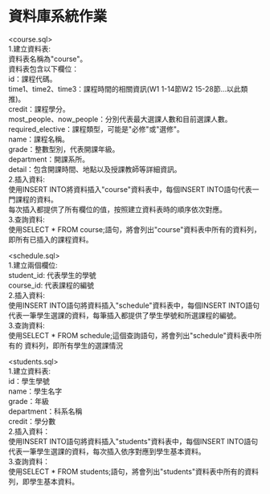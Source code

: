 # 資料庫系統作業

<course.sql>  
1.建立資料表:  
資料表名稱為"course"。  
資料表包含以下欄位：  
	id：課程代碼。  
	time1、time2、time3：課程時間的相關資訊(W1 1-14節W2 15-28節…以此類推)。  
	credit：課程學分。  
	most_people、now_people：分別代表最大選課人數和目前選課人數。  
	required_elective：課程類型，可能是"必修"或"選修"。  
	name：課程名稱。  
	grade：整數型別，代表開課年級。  
	department：開課系所。  
	detail：包含開課時間、地點以及授課教師等詳細資訊。  
2.插入資料:  
	使用INSERT INTO將資料插入"course"資料表中，每個INSERT INTO語句代表一門課程的資料。  
每次插入都提供了所有欄位的值，按照建立資料表時的順序依次對應。  
3.查詢資料:  
	使用SELECT * FROM course;語句，將會列出"course"資料表中所有的資料列，即所有已插入的課程資料。  

<schedule.sql>  
1.建立兩個欄位:  
	student_id: 代表學生的學號  
	course_id: 代表課程的編號  
2.插入資料:  
	使用INSERT INTO語句將資料插入"schedule"資料表中，每個INSERT INTO語句代表一筆學生選課的資料，每筆插入都提供了學生學號和所選課程的編號。  
3.查詢資料:  
	使用SELECT * FROM schedule;這個查詢語句，將會列出"schedule"資料表中所有的  資料列，即所有學生的選課情況  

<students.sql>  
1.建立資料表:  
	id：學生學號  
	name：學生名字  
	grade：年級  
	department：科系名稱  
	credit：學分數  
2.插入資料：  
	使用INSERT INTO語句將資料插入"students"資料表中，每個INSERT INTO語句代表一筆學生選課的資料，每次插入依序對應到學生基本資料。  
3.查詢資料：  
	使用SELECT * FROM students;語句，將會列出"students"資料表中所有的資料列，即學生基本資料。  
	

